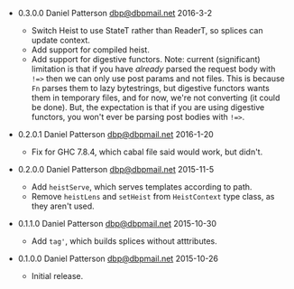 * 0.3.0.0 Daniel Patterson <dbp@dbpmail.net> 2016-3-2

  - Switch Heist to use StateT rather than ReaderT, so splices can
    update context.
  - Add support for compiled heist.
  - Add support for digestive functors. Note: current (significant)
    limitation is that if you have _already_ parsed the request body
    with `!=>` then we can only use post params and not files. This is
    because `Fn` parses them to lazy bytestrings, but digestive
    functors wants them in temporary files, and for now, we're not
    converting (it could be done). But, the expectation is that if you
    are using digestive functors, you won't ever be parsing post
    bodies with `!=>`.

* 0.2.0.1 Daniel Patterson <dbp@dbpmail.net> 2016-1-20

  - Fix for GHC 7.8.4, which cabal file said would work, but didn't.

* 0.2.0.0 Daniel Patterson <dbp@dbpmail.net> 2015-11-5

  - Add `heistServe`, which serves templates according to path.
  - Remove `heistLens` and `setHeist` from `HeistContext` type class,
    as they aren't used.

* 0.1.1.0 Daniel Patterson <dbp@dbpmail.net> 2015-10-30

  - Add `tag'`, which builds splices without atttributes.

* 0.1.0.0 Daniel Patterson <dbp@dbpmail.net> 2015-10-26

  - Initial release.
